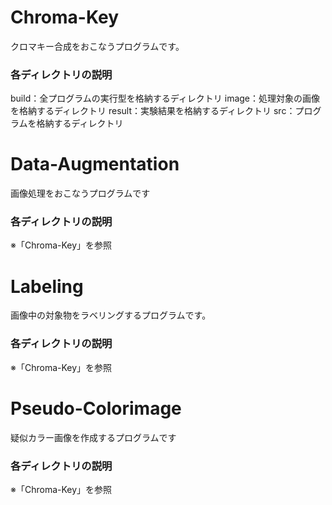 # Chroma-Key
クロマキー合成をおこなうプログラムです。
### 各ディレクトリの説明
build：全プログラムの実行型を格納するディレクトリ
image：処理対象の画像を格納するディレクトリ
result：実験結果を格納するディレクトリ
src：プログラムを格納するディレクトリ

# Data-Augmentation
画像処理をおこなうプログラムです
### 各ディレクトリの説明
※「Chroma-Key」を参照

# Labeling
画像中の対象物をラベリングするプログラムです。
### 各ディレクトリの説明
※「Chroma-Key」を参照

# Pseudo-Colorimage
疑似カラー画像を作成するプログラムです
### 各ディレクトリの説明
※「Chroma-Key」を参照
